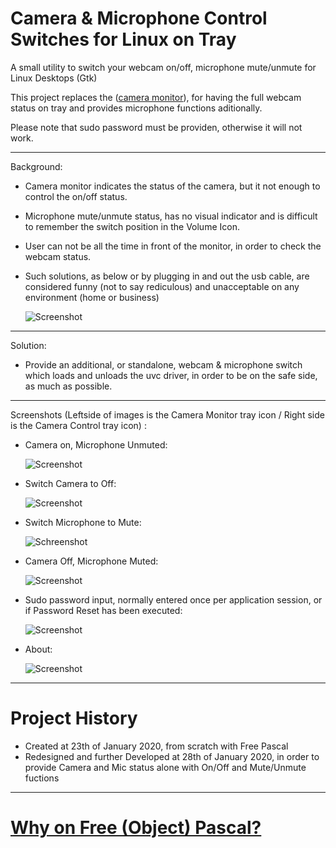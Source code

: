 # Camera & Microphone Control Switches for Linux on Tray

A small utility to switch your webcam on/off, microphone mute/unmute for Linux Desktops (Gtk)

This project replaces the ([camera monitor](https://launchpad.net/cameramonitor)), for having the full webcam status on tray and provides microphone functions aditionally.

Please note that sudo password must be providen, otherwise it will not work.

--------------------------------------------------------------------------------------------------------------------------------------------------------------------

Background:

- Camera monitor indicates the status of the camera, but it not enough to control the on/off status.
- Microphone mute/unmute status, has no visual indicator and is difficult to remember the switch position in the Volume Icon.
- User can not be all the time in front of the monitor, in order to check the webcam status.
- Such solutions, as below or by plugging in and out the usb cable, are considered funny (not to say rediculous) and unacceptable on any environment (home or business)

    ![Screenshot](https://imgur.com/MmQeg2Y.png)

---------------------------------------------------------------------------------------------------------------------------------------------------------------------

Solution:

- Provide an additional, or standalone, webcam & microphone switch which loads and unloads the uvc driver, in order to be on the safe side, as much as possible.

---------------------------------------------------------------------------------------------------------------------------------------------------------------------

Screenshots (Leftside of images is the Camera Monitor tray icon / Right side is the Camera Control tray icon) :

- Camera on, Microphone Unmuted:

    ![Screenshot](https://imgur.com/5nRqTUQ.png)    

- Switch Camera to Off:
    
    ![Screenshot](https://imgur.com/JfVuGQY.png)  

- Switch Microphone to Mute:
    
    ![Schreenshot](https://imgur.com/arNUBSa.png)

- Camera Off, Microphone Muted:

    ![Screenshot](https://imgur.com/tZxSLUD.png)

- Sudo password input, normally entered once per application session, or if Password Reset has been executed:
    
    ![Screenshot](https://imgur.com/kJgWbmI.png)    

- About: 

    ![Screenshot](https://imgur.com/la3h6Sw.png)

---------------------------------------------------------------------------------------------------------------------------------------------------------------------
# Project History

- Created at 23th of January 2020, from scratch with Free Pascal
- Redesigned and further Developed at 28th of January 2020, in order to provide Camera and Mic status alone with On/Off and Mute/Unmute fuctions     

---------------------------------------------------------------------------------------------------------------------------------------------------------------------
# [Why on Free (Object) Pascal?](https://dubst3pp4.github.io/post/2017-10-03-why-i-use-object-pascal/)


